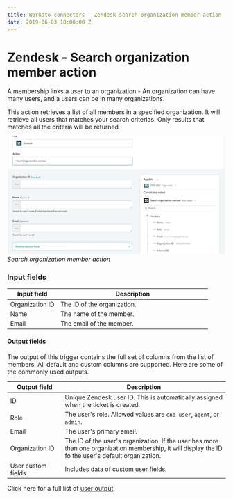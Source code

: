 ```yaml
---
title: Workato connectors - Zendesk search organization member action
date: 2019-06-03 18:00:00 Z
---
```


# Zendesk - Search organization member action

A membership links a user to an organization - An organization can have many users, and a users can be in many organizations.

This action retrieves a list of all members in a specified organization. It will retrieve all users that matches your search criterias. Only results that matches all the criteria will be returned

![Search organization member action](/assets/images/connectors/zendesk/search-organization-member-action.png)
*Search organization member action*

### Input fields

<table class="unchanged rich-diff-level-one">
  <thead>
    <tr>
        <th width='25%'>Input field</th>
        <th>Description</th>
    </tr>
  </thead>
  <tbody>
    <tr>
      <td>Organization ID</td>
      <td>
        The ID of the organization.
      </td>
    </tr>
    <tr>
      <td>Name</a></td>
      <td>
        The name of the member.
      </td>
    </tr>
    <tr>
      <td>Email</td>
      <td>
        The email of the member.
      </td>
    </tr>
  </tbody>
</table>

#### Output fields

The output of this trigger contains the full set of columns from the list of members. All default and custom columns are supported. Here are some of the commonly used outputs.

<table class="unchanged rich-diff-level-one">
  <thead>
    <tr>
        <th width='25%'>Output field</th>
        <th>Description</th>
    </tr>
  </thead>
  <tbody>
    <tr>
      <td>ID</td>
      <td>
        Unique Zendesk user ID. This is automatically assigned when the ticket is created.
      </td>
    </tr>
    <tr>
      <td>Role</td>
      <td>
        The user's role. Allowed values are <code>end-user</code>, <code>agent</code>, or <code>admin</code>.
      </td>
    </tr>
    <tr>
      <td>Email</td>
      <td>
        The user's primary email.
      </td>
    </tr>
    <tr>
      <td>Organization ID</td>
      <td>
        The ID of the user's organization. If the user has more than one organization membership, it will display the ID fo the user's default organization.
      </td>
    </tr>
    <tr>
      <td>User custom fields</td>
      <td>
        Includes data of custom user fields.
      </td>
    </tr>
  </tbody>
</table>
  </tbody>
</table>

Click here for a full list of [user output](/connectors/zendesk/user-output.md#user-output).
